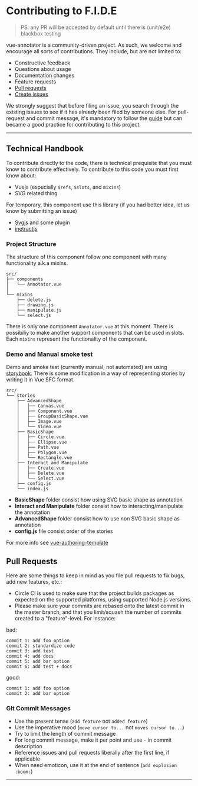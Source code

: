 # Contributing to F.I.D.E

> PS: any PR will be accepted by default until there is (unit/e2e) blackbox testing

vue-annotator is a community-driven project. As such, we welcome and encourage all sorts of
contributions. They include, but are not limited to:

- Constructive feedback
- Questions about usage
- Documentation changes
- Feature requests
- [Pull requests](#pull-requests)
- [Create issues](#create-issues)

We strongly suggest that before filing an issue, you search through the existing issues to see
if it has already been filed by someone else.
For pull-request and commit message, it's mandatory to follow the [guide](#pull-requests)
but can became a good practice for contributing to this project.

<!-- ## Contribution suggestions

We use the label [`help wanted`](https://github.com/DrSensor/F.I.D.E/issues?q=is%3Aopen+is%3Aissue+label%3A%22help+wanted%22) in the issue tracker to denote fairly-well-scoped-out bugs or feature requests that the community can pick up and work on. If any of those labeled issues do not have enough information, please feel free to ask constructive questions. (This applies to any open issue.) -->

-----

## Technical Handbook

To contribute directly to the code, there is technical prequisite that you must know to contribute effectively.
To contribute to this code you must first know about:

- Vuejs (especially `$refs`, `$slots`, and `mixins`)
- SVG related thing

For temporary, this component use this library (if you had better idea, let us know by submitting an issue)

- [Svgjs](https://svgjs.com) and some plugin
- [inetractjs](https://interactjs.com)

### Project Structure

The structure of this component follow one component with many functionality a.k.a mixins.

```markdwon
src/
├── components
│   └── Annotator.vue
│
└── mixins
    ├── delete.js
    ├── drawing.js
    ├── manipulate.js
    └── select.js
```

There is only one component `Annotator.vue` at this moment.
There is possibiliy to make another support components that can be used in slots.
Each `mixins` represent the functionality of the component.

### Demo and Manual smoke test

Demo and smoke test (currently manual, not automated) are using [storybook](https://storybook.js.org).
There is some modification in a way of representing stories by writing it in Vue SFC format.

```markdwon
src/
└── stories
    ├── AdvancedShape
    │   ├── Canvas.vue
    │   ├── Component.vue
    │   ├── GroupBasicShape.vue
    │   ├── Image.vue
    │   └── Video.vue
    ├── BasicShape
    │   ├── Circle.vue
    │   ├── Ellipse.vue
    │   ├── Path.vue
    │   ├── Polygon.vue
    │   └── Rectangle.vue
    ├── Interact and Manipulate
    │   ├── Create.vue
    │   ├── Delete.vue
    │   └── Select.vue
    ├── config.js
    └── index.js
```

- **BasicShape** folder consist how using SVG basic shape as annotation
- **Interact and Manipulate** folder consist how to interacting/manipulate the annotation
- **AdvancedShape** folder consist how to use non SVG basic shape as annotation
- **config.js** file consist order of the stories

For more info see [vue-authoring-template](https://github.com/DrSensor/vue-authoring-template)

## Pull Requests

Here are some things to keep in mind as you file pull requests to fix bugs, add new features, etc.:

- Circle CI is used to make sure that the project builds packages as expected on the supported
  platforms, using supported Node.js versions.
- Please make sure your commits are rebased onto the latest commit in the master branch, and that
  you limit/squash the number of commits created to a "feature"-level. For instance:

bad:

```
commit 1: add foo option
commit 2: standardize code
commit 3: add test
commit 4: add docs
commit 5: add bar option
commit 6: add test + docs
```

good:

```
commit 1: add foo option
commit 2: add bar option
```

### Git Commit Messages

- Use the present tense (`add feature` not `added feature`)
- Use the imperative mood (`move cursor to...` not `moves cursor to...`)
- Try to limit the length of commit message
- For long commit message, make it per point and use `-` in commit description
- Reference issues and pull requests liberally after the first line, if applicable
- When need emoticon, use it at the end of sentence (`add explosion :boom:`)

-----